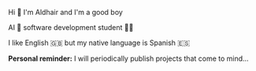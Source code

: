 Hi 👋 I'm Aldhair and I'm a good boy

AI 🤖 software development student 🧑‍💻

I like English 🇬🇧 but my native language is Spanish 🇪🇸

**Personal reminder:** I will periodically publish projects that come to mind...
